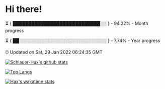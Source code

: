 # Hi there!

⏳ { ████████████████████████████░░ } - 94.22% - Month progress

⏳ { ██░░░░░░░░░░░░░░░░░░░░░░░░░░░░ } - 7.74% - Year progress

⏰ Updated on Sat, 29 Jan 2022 06:24:35 GMT


[![Schlauer-Hax's github stats](https://github-readme-stats.vercel.app/api?username=Schlauer-Hax&show_icons=true&theme=dark&count_private=true)](https://github.com/Schlauer-Hax)


[![Top Langs](https://github-readme-stats.vercel.app/api/top-langs/?username=Schlauer-Hax&layout=compact&theme=dark)](https://github.com/Schlauer-Hax?tab=repositories)


[![Hax's wakatime stats](https://github-readme-stats.vercel.app/api/wakatime?username=Hax&theme=dark)](https://wakatime.com/@Hax)

